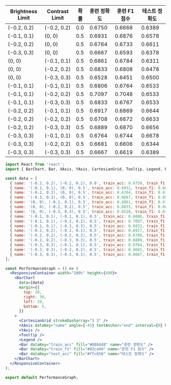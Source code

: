 | Brightness Limit | Contrast Limit | 확률 | 훈련 정확도 | 훈련 F1 점수 | 테스트 정확도 |
|------------------|----------------|------|------------|-------------|--------------|
| (-0.2, 0.2) | (-0.2, 0.2) | 0.0 | 0.6750 | 0.6668 | 0.6389 |
| (-0.1, 0.1) | (0, 0) | 0.5 | 0.6931 | 0.6876 | 0.6578 |
| (-0.2, 0.2) | (0, 0) | 0.5 | 0.6764 | 0.6733 | 0.6611 |
| (-0.3, 0.3) | (0, 0) | 0.5 | 0.6667 | 0.6593 | 0.6378 |
| (0, 0) | (-0.1, 0.1) | 0.5 | 0.6861 | 0.6784 | 0.6311 |
| (0, 0) | (-0.2, 0.2) | 0.5 | 0.6833 | 0.6808 | 0.6478 |
| (0, 0) | (-0.3, 0.3) | 0.5 | 0.6528 | 0.6451 | 0.6500 |
| (-0.1, 0.1) | (-0.1, 0.1) | 0.5 | 0.6806 | 0.6764 | 0.6533 |
| (-0.1, 0.1) | (-0.2, 0.2) | 0.5 | 0.7097 | 0.7048 | 0.6533 |
| (-0.1, 0.1) | (-0.3, 0.3) | 0.5 | 0.6833 | 0.6767 | 0.6533 |
| (-0.2, 0.2) | (-0.1, 0.1) | 0.5 | 0.6917 | 0.6869 | 0.6644 |
| (-0.2, 0.2) | (-0.2, 0.2) | 0.5 | 0.6708 | 0.6672 | 0.6633 |
| (-0.2, 0.2) | (-0.3, 0.3) | 0.5 | 0.6889 | 0.6870 | 0.6656 |
| (-0.3, 0.3) | (-0.1, 0.1) | 0.5 | 0.6764 | 0.6744 | 0.6678 |
| (-0.3, 0.3) | (-0.2, 0.2) | 0.5 | 0.6681 | 0.6606 | 0.6344 |
| (-0.3, 0.3) | (-0.3, 0.3) | 0.5 | 0.6667 | 0.6619 | 0.6389 |


```jsx
import React from 'react';
import { BarChart, Bar, XAxis, YAxis, CartesianGrid, Tooltip, Legend, ResponsiveContainer } from 'recharts';

const data = [
  { name: '(-0.2, 0.2), (-0.2, 0.2), 0.0', train_acc: 0.6750, train_f1: 0.6668, test_acc: 0.6389 },
  { name: '(-0.1, 0.1), (0, 0), 0.5', train_acc: 0.6931, train_f1: 0.6876, test_acc: 0.6578 },
  { name: '(-0.2, 0.2), (0, 0), 0.5', train_acc: 0.6764, train_f1: 0.6733, test_acc: 0.6611 },
  { name: '(-0.3, 0.3), (0, 0), 0.5', train_acc: 0.6667, train_f1: 0.6593, test_acc: 0.6378 },
  { name: '(0, 0), (-0.1, 0.1), 0.5', train_acc: 0.6861, train_f1: 0.6784, test_acc: 0.6311 },
  { name: '(0, 0), (-0.2, 0.2), 0.5', train_acc: 0.6833, train_f1: 0.6808, test_acc: 0.6478 },
  { name: '(0, 0), (-0.3, 0.3), 0.5', train_acc: 0.6528, train_f1: 0.6451, test_acc: 0.6500 },
  { name: '(-0.1, 0.1), (-0.1, 0.1), 0.5', train_acc: 0.6806, train_f1: 0.6764, test_acc: 0.6533 },
  { name: '(-0.1, 0.1), (-0.2, 0.2), 0.5', train_acc: 0.7097, train_f1: 0.7048, test_acc: 0.6533 },
  { name: '(-0.1, 0.1), (-0.3, 0.3), 0.5', train_acc: 0.6833, train_f1: 0.6767, test_acc: 0.6533 },
  { name: '(-0.2, 0.2), (-0.1, 0.1), 0.5', train_acc: 0.6917, train_f1: 0.6869, test_acc: 0.6644 },
  { name: '(-0.2, 0.2), (-0.2, 0.2), 0.5', train_acc: 0.6708, train_f1: 0.6672, test_acc: 0.6633 },
  { name: '(-0.2, 0.2), (-0.3, 0.3), 0.5', train_acc: 0.6889, train_f1: 0.6870, test_acc: 0.6656 },
  { name: '(-0.3, 0.3), (-0.1, 0.1), 0.5', train_acc: 0.6764, train_f1: 0.6744, test_acc: 0.6678 },
  { name: '(-0.3, 0.3), (-0.2, 0.2), 0.5', train_acc: 0.6681, train_f1: 0.6606, test_acc: 0.6344 },
  { name: '(-0.3, 0.3), (-0.3, 0.3), 0.5', train_acc: 0.6667, train_f1: 0.6619, test_acc: 0.6389 },
];

const PerformanceGraph = () => (
  <ResponsiveContainer width="100%" height={400}>
    <BarChart
      data={data}
      margin={{
        top: 20,
        right: 30,
        left: 20,
        bottom: 5,
      }}
    >
      <CartesianGrid strokeDasharray="3 3" />
      <XAxis dataKey="name" angle={-45} textAnchor="end" interval={0} height={100} />
      <YAxis />
      <Tooltip />
      <Legend />
      <Bar dataKey="train_acc" fill="#8884d8" name="훈련 정확도" />
      <Bar dataKey="train_f1" fill="#82ca9d" name="훈련 F1 점수" />
      <Bar dataKey="test_acc" fill="#ffc658" name="테스트 정확도" />
    </BarChart>
  </ResponsiveContainer>
);

export default PerformanceGraph;
```
